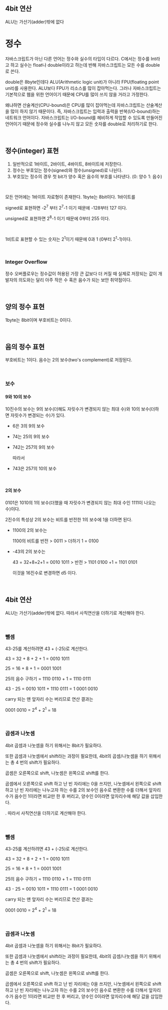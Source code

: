 <p>&nbsp;</p>
<h2>4bit 연산</h2>
<p>ALU는 가산기(adder)밖에 없다

<h1>정수</h1>
<p>자바스크립트가 아닌 다른 언어는 정수와 실수의 타입이 다르다. C에서는 정수를 Int라고 하고 실수는 float나 double이라고 하는데 반해 자바스크립트는 모든 수를 double로 쓴다.</p>
<p>double은 8byte인데다 ALU(Arithmetic logic unit)가 아니라 FPU(floating point unit)를 사용한다. ALU보다 FPU가 리소스를 많이 잡아먹는다. 그러나 자바스크립트는 기본적으로 웹을 위한 언어이기 때문에 CPU를 많이 쓰지 않을 거라고 가정한다.</p>
<p>왜냐하면 산술계산(CPU-bound)은 CPU를 많이 잡아먹는데 자바스크립트는 산술계산을 많이 하지 않기 때문이다. 즉, 자바스크립트는 입력과 출력을 반복(I/O-bound)하는 네트워크 언어이다. 자바스크립트는 I/O-bound를 헤비하게 작업할 수 있도록 만들어진 언어이기 때문에 정수와 실수를 나누지 않고 모든 숫자를 double로 처리하기로 한다.</p>
<p>&nbsp;</p>
<h2>정수(integer) 표현</h2>
<ol>
<li>일반적으로 1바이트, 2바이트, 4바이트, 8바이트에 저장한다.</li>
<li>정수는 부호있는 정수(signed)와 정수(unsigned)로 나뉜다.</li>
<li>부호있는 정수의 경우 첫 bit가 양수 혹은 음수의 부호를 나타낸다. (0: 양수 1: 음수)</li></ol>

<p>&nbsp;</p>
<p>모든 언어에는 1바이트 자료형이 존재한다. 1byte는 8bit이다. 1바이트를</p>
<p>signed로 표현하면 -2<sup>7</sup> 부터 2<sup>7</sup>-1 이기 때문에 -128부터 127 이다.</p>
<p>unsigned로 표현하면 2<sup>8</sup>-1 이기 때문에 0부터 255 이다.</p>
<p>&nbsp;</p>
<p>1비트로 표현할 수 있는 숫자는 2<sup>1</sup>이기 때문에 0과 1 (0부터 2<sup>1</sup>-1)이다.</p>
<p>&nbsp;</p>
<h3>Integer Overflow</h3>
<p>정수 오버플로우는 정수값이 허용된 가장 큰 값보다 더 커질 때 실제로 저장되는 값이 개발자의 의도와는 달리 아주 작은 수 혹은 음수가 되는 보안 취약점이다. </p>
<p>&nbsp;</p>
<h2>양의 정수 표현</h2>
<p>1byte는 8bit이며 부호비트는 0이다.</p>
<p>&nbsp;</p>
<h2>음의 정수 표현</h2>
<p>부호비트는 1이다. 음수는 2의 보수(two&#39;s complement)로 저장된다.</p>
<p>&nbsp;</p>
<h3>보수</h3>
<h4>9와 10의 보수</h4>
<p>10진수의 보수는 9의 보수(더해도 자릿수가 변경되지 않는 최대 수)와 10의 보수(더하면 자릿수가 변경되는 수)가 있다.</p>
<ul>
<li><p>6은 3의 9의 보수</p>
</li>
<li><p>74는 25의 9의 보수</p>
</li>
<li><p>742는 257의 9의 보수</p>
<p>따라서</p>
</li>
<li><p>743은 257의 10의 보수</p>
</li></ul>

<p>&nbsp;</p>
<h4>2의 보수</h4>
<p>0101은 1010의 1의 보수(더했을 때 자릿수가 변경되지 않는 최대 수인 1111이 나오는 수)이다.</p>
<p>2진수의 특성상 2의 보수는 비트를 반전한 1의 보수에 1을 더하면 된다.</p>
<ul>
<li><p>1100의 2의 보수는</p>
<p>1100의 비트를 반전 &gt; 0011 &gt; 더하기 1 = 0100</p>
</li>
<li><p> -43의 2의 보수는</p>
<p>43 = 32+8+2+1 = 0010 1011 &gt; 반전 &gt; 1101 0100 +1 = 1101 0101</p>
<p>이것을 16진수로 변경하면 d5 이다.</p>
</li></ul>

<p>&nbsp;</p>
<h2>4bit 연산</h2>
<p>ALU는 가산기(adder)밖에 없다. 따라서 사칙연산을 더하기로 계산해야 한다.</p>
<p>&nbsp;</p>
<h3>뺄셈</h3>
<p>43-25를 계산하려면 43 + (-25)로 계산한다.</p>
<p>43 = 32 + 8 + 2 + 1 = 0010 1011</p>
<p>25 = 16 + 8 + 1 = 0001 1001</p>
<p>25의 음수 구하기 = 1110 0110 + 1 = 1110 0111</p>
<p>43 - 25 = 0010 1011 + 1110 0111 = 1 0001 0010</p>
<p>carry 되는 맨 앞자리 수는 버리므로 연산 결과는</p>
<p>0001 0010 = 2<sup>4</sup> + 2<sup>1</sup> = 18</p>
<p>&nbsp;</p>
<h3>곱셈과 나눗셈</h3>
<p>4bit 곱셈과 나눗셈을 하기 위해서는 8bit가 필요하다.</p>
<p>또한 곱셈과 나눗셈에서 shift라는 과정이 필요한데, 4bit의 곱셈/나눗셈을 하기 위해서는 총 4 번의 shift가 필요하다.</p>
<p>곱셈은 오른쪽으로 shift, 나눗셈은 왼쪽으로 shift를 한다.</p>
<p>곱셈에서 오른쪽으로 shift 하고 난 빈 자리에는 0을 쓰지만, 나눗셈에서 왼쪽으로 shift 하고 난 빈 자리에는 나누고자 하는 수를 2의 보수인 음수로 변환한 수를 더해서 앞자리수가 음수인 1이라면 비교만 한 후 버리고, 양수인 0이라면 앞자리수에 해당 값을 삽입한다.</p>

. 따라서 사칙연산을 더하기로 계산해야 한다.</p>
<p>&nbsp;</p>
<h3>뺄셈</h3>
<p>43-25를 계산하려면 43 + (-25)로 계산한다.</p>
<p>43 = 32 + 8 + 2 + 1 = 0010 1011</p>
<p>25 = 16 + 8 + 1 = 0001 1001</p>
<p>25의 음수 구하기 = 1110 0110 + 1 = 1110 0111</p>
<p>43 - 25 = 0010 1011 + 1110 0111 = 1 0001 0010</p>
<p>carry 되는 맨 앞자리 수는 버리므로 연산 결과는</p>
<p>0001 0010 = 2<sup>4</sup> + 2<sup>1</sup> = 18</p>
<p>&nbsp;</p>
<h3>곱셈과 나눗셈</h3>
<p>4bit 곱셈과 나눗셈을 하기 위해서는 8bit가 필요하다.</p>
<p>또한 곱셈과 나눗셈에서 shift라는 과정이 필요한데, 4bit의 곱셈/나눗셈을 하기 위해서는 총 4 번의 shift가 필요하다.</p>
<p>곱셈은 오른쪽으로 shift, 나눗셈은 왼쪽으로 shift를 한다.</p>
<p>곱셈에서 오른쪽으로 shift 하고 난 빈 자리에는 0을 쓰지만, 나눗셈에서 왼쪽으로 shift 하고 난 빈 자리에는 나누고자 하는 수를 2의 보수인 음수로 변환한 수를 더해서 앞자리수가 음수인 1이라면 비교만 한 후 버리고, 양수인 0이라면 앞자리수에 해당 값을 삽입한다.</p>
